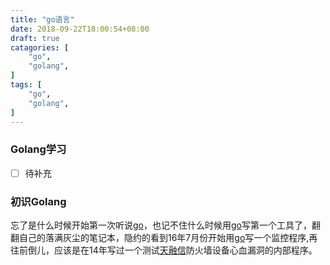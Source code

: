```yaml
---
title: "go语言"
date: 2018-09-22T18:00:54+08:00
draft: true
catagories: [
    "go",
    "golang",
]
tags: [
    "go",
    "golang",
]
---
```


### Golang学习
- [ ] 待补充

### 初识Golang
忘了是什么时候开始第一次听说[go]，也记不住什么时候用[go]写第一个工具了，翻翻自己的落满灰尘的笔记本，隐约的看到16年7月份开始用[go]写一个监控程序,再往前倒儿，应该是在14年写过一个测试[天融信]防火墙设备心血漏洞的内部程序。

[go]: https://github.com/golang/go "go link"
[天融信]: http://www.topsec.com.cn/ "中国网络安全领导者"